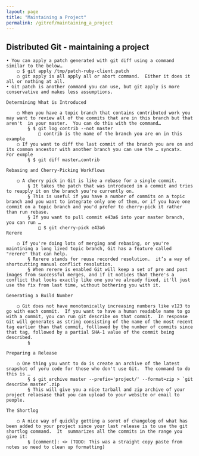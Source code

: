 ```yaml
---
layout: page
title: "Maintaining a Project"
permalink: /gitref/maintaining_a_project
---
```


[comment]: <> (TODO: REV MARKER)

[comment]: <> (TODO: Below This was a straight copy paste from notes so need to clean up formatting)

## Distributed Git - maintaining a project

	• You can apply a patch generated with git diff using a command similar to the below…
		○ $ git apply /tmp/patch-ruby-client.patch
		○ git apply is all apply all or abort command.  Either it does it all or nothing at all.
	• Git patch is another command you can use, but git apply is more conservative and makes less assumptions.

	Determining What is Introduced
		
		○ When you have a topic branch that contains contributed work you may want to review all of the commits that are in this branch but that aren't  in your master.  You can do this with the command…
			§ $ git log contrib --not master
				□ contrib is the name of the branch you are on in this example
		○ If you want to diff the last commit of the branch you are on and its common ancestor with another branch you can use the … syncatx.  For exmple
			§ $ git diff master…contrib
	
	Rebasing and Cherry-Picking Workflows
	
		○ A cherry pick in Git is like a rebase for a single commit.
			§ It takes the patch that was introduced in a commit and tries to reapply it on the branch you're currently on.  
			§ This is useful if you have a number of commits on a topic branch and you want to integrate only one of them, or if you have one commit on a topic branch and you'd prefer to cherry-pick it rather than run rebase.
			§ If you want to pull commit e43a6 into your master branch, you can run …
				□ $ git cherry-pick e43a6
	Rerere
	
		○ If you're doing lots of merging and rebasing, or you're maintining a long lived topic branch, Git has a feature called "rerere" that can help.
			§ Rerere stands for reuse recorded resolution.  it’s a way of shortcutting manual conflict resolution.  
			§ When rerere is enabled Git will keep a set of pre and post images from successful merges, and if it notices that there's a conflict that looks exactly like one you've already fixed, it'll just use the fix from last time, without bothering you with it.
	
	Generating a Build Number
	
		○ Git does not have monotonically increasing numbers like v123 to go with each commit.  If you want to have a human readable name to go with a commit, you can run git describe on that commit.  In response Git will generates as string consisting of the name of the most recent tag earlier than that commit, folllowed by the number of commits since that tag, followed by a partial SHA-1 value of the commit being described.  
			§ 
	
	Preparing a Release
	
		○ One thing you want to do is create an archive of the latest snapshot of yoru code for those who don't use Git.  The command to do this is …
			§ $ git archive master --prefix='project/' --format=zip > `git describe master`.zip
			§ This will give you a nice tarball and zip archive of your project relaesase that you can upload to your website or email to people.
	
	The Shortlog
	
		○ A nice way of quickly getting a sorot of changelog of what has been added to your project since your last release is to use the git shortlog command.  It  summarizes all the commits in the range you give it:
			§ [comment]: <> (TODO: This was a straight copy paste from notes so need to clean up formatting)
